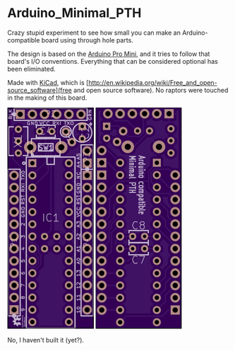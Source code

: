 Arduino_Minimal_PTH
===================

Crazy stupid experiment to see how small you can make an Arduino-compatible
board using through hole parts.

The design is based on the 
[Arduino Pro Mini](http://arduino.cc/en/Main/arduinoBoardProMini), and it tries
to follow that board's I/O conventions. Everything that can be considered 
optional has been eliminated.

Made with [KiCad](http://www.kicad-pcb.org/), which is [http://en.wikipedia.org/wiki/Free_and_open-source_software](free and open source software).
No raptors were touched in the making of this board.

![PCB front](doc/img/brdfront.png) ![PCB back](doc/img/brdback.png)

No, I haven't built it (yet?).
